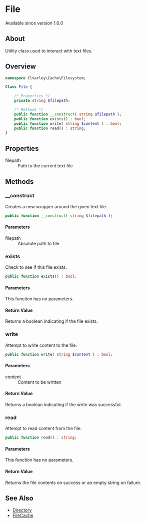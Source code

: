 # File

Available since version 1.0.0

## About

Utility class used to interact with text files.

## Overview

```php
namespace Clvarley\Cache\Filesystem;

Class File {

    /* Properties */
    private string $filepath;

    /* Methods */
    public function __construct( string $filepath );
    public function exists() : bool;
    public function write( string $content ) : bool;
    public function read() : string;
}
```

## Properties

<dl>
  <dt>filepath</dt>
  <dd>Path to the current text file</dd>
</dl>

## Methods
### __construct

Creates a new wrapper around the given text file.

```php
public function __construct( string $filepath );
```

#### Parameters

<dl>
  <dt>filepath</dt>
  <dd>Absolute path to file</dd>
</dl>

### exists

Check to see if this file exists.

```php
public function exists() : bool;
```

#### Parameters

This function has no parameters.

#### Return Value

Returns a boolean indicating if the file exists.

### write

Attempt to write content to the file.

```php
public function write( string $content ) : bool;
```

#### Parameters

<dl>
  <dt>content</dt>
  <dd>Content to be written</dd>
</dl>

#### Return Value

Returns a boolean indicating if the write was successful.

### read

Attempt to read content from the file.

```php
public function read() : string;
```

#### Parameters

This function has no parameters.

#### Return Value

Returns the file contents on success or an empty string on failure.

## See Also

* [Directory](Directory.md)
* [FileCache](../FileCache.md)
